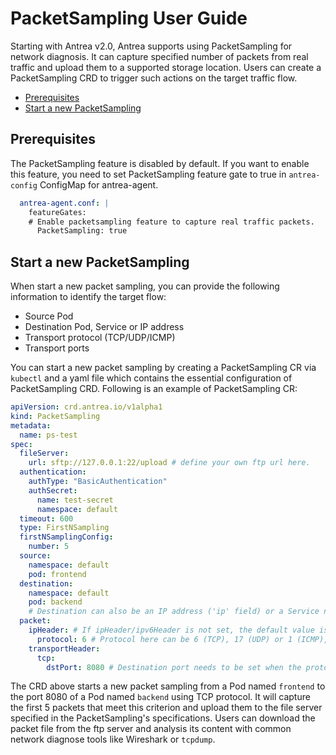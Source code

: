 # PacketSampling User Guide

Starting with Antrea v2.0, Antrea supports using PacketSampling for network diagnosis.
It can capture specified number of packets from real traffic and upload them to a
supported storage location. Users can create a PacketSampling CRD to trigger
such actions on the target traffic flow.

<!-- toc -->
- [Prerequisites](#prerequisites)
- [Start a new PacketSampling](#start-a-new-packetsampling)
<!-- /toc -->

## Prerequisites

The PacketSampling feature is disabled by default. If you
want to enable this feature, you need to set PacketSampling feature gate to true in `antrea-config`
ConfigMap for antrea-agent.

```yaml
  antrea-agent.conf: |
    featureGates:
    # Enable packetsampling feature to capture real traffic packets.
      PacketSampling: true
```

## Start a new PacketSampling

When start a new packet sampling, you can provide the following information to identify
the target flow:

* Source Pod
* Destination Pod, Service or IP address
* Transport protocol (TCP/UDP/ICMP)
* Transport ports

You can start a new packet sampling by creating a PacketSampling CR via
`kubectl` and a yaml file which contains the essential configuration of
PacketSampling CRD. Following is an example of PacketSampling CR:

```yaml
apiVersion: crd.antrea.io/v1alpha1
kind: PacketSampling
metadata:
  name: ps-test
spec:
  fileServer:
    url: sftp://127.0.0.1:22/upload # define your own ftp url here.
  authentication:
    authType: "BasicAuthentication"
    authSecret:
      name: test-secret
      namespace: default
  timeout: 600
  type: FirstNSampling
  firstNSamplingConfig:
    number: 5
  source:
    namespace: default
    pod: frontend
  destination:
    namespace: default
    pod: backend
    # Destination can also be an IP address ('ip' field) or a Service name ('service' field); the 3 choices are mutually exclusive.
  packet:
    ipHeader: # If ipHeader/ipv6Header is not set, the default value is IPv4 + ICMP.
      protocol: 6 # Protocol here can be 6 (TCP), 17 (UDP) or 1 (ICMP), default value is 1 (ICMP)
    transportHeader:
      tcp:
        dstPort: 8080 # Destination port needs to be set when the protocol is TCP/UDP.
```

The CRD above starts a new packet sampling from a Pod named `frontend`
to the port 8080 of a Pod named `backend` using TCP protocol. It will capture the first 5 packets
that meet this criterion and upload them to the file server specified in the PacketSampling's
specifications. Users can download the packet file from the ftp server and analysis its content
with common network diagnose tools like Wireshark or `tcpdump`.
